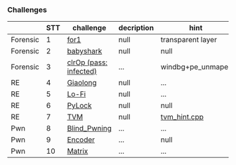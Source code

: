 ### Challenges

||STT|challenge|decription|hint|
|----|---|---------|----------|----|
|Forensic|1|[for1]()|null|transparent layer|
|Forensic|2|[babyshark]()|null|null|
|Forensic|3|[clrOp (pass: infected)]()|...|windbg+pe_unmaper|
|RE|4|[Giaolong]()|null|...|
|RE|5|[Lo-Fi]()|null|...|
|RE|6|[PyLock]()|null|null|
|RE|7|[TVM]()|null|[tvm_hint.cpp]()|
|Pwn|8|[Blind_Pwning]()|...|...|
|Pwn|9|[Encoder]()|...|null|
|Pwn|10|[Matrix]()|...|...|